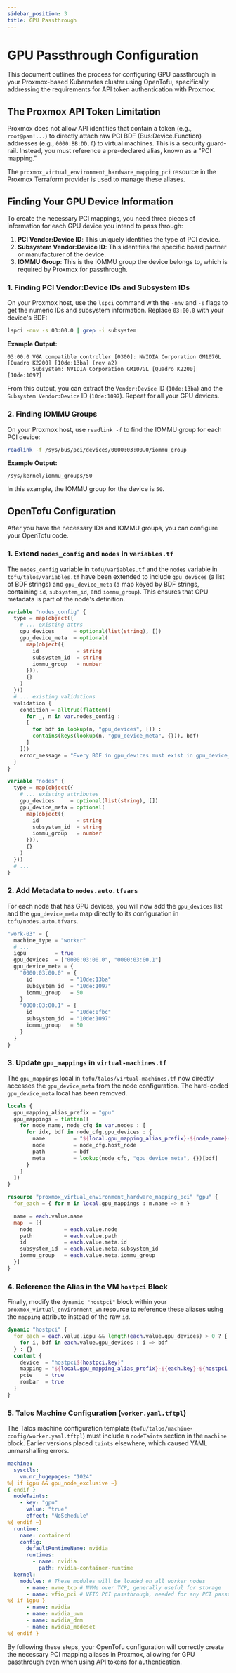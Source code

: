 ```yaml
---
sidebar_position: 3
title: GPU Passthrough
---
```


# GPU Passthrough Configuration

This document outlines the process for configuring GPU passthrough in your Proxmox-based Kubernetes cluster using OpenTofu, specifically addressing the requirements for API token authentication with Proxmox.

## The Proxmox API Token Limitation

Proxmox does not allow API identities that contain a token (e.g., `root@pam!...`) to directly attach raw PCI BDF (Bus:Device.Function) addresses (e.g., `0000:BB:DD.f`) to virtual machines. This is a security guard-rail. Instead, you must reference a pre-declared alias, known as a "PCI mapping."

The `proxmox_virtual_environment_hardware_mapping_pci` resource in the Proxmox Terraform provider is used to manage these aliases.

## Finding Your GPU Device Information

To create the necessary PCI mappings, you need three pieces of information for each GPU device you intend to pass through:

1. **PCI Vendor:Device ID**: This uniquely identifies the type of PCI device.
2. **Subsystem Vendor:Device ID**: This identifies the specific board partner or manufacturer of the device.
3. **IOMMU Group**: This is the IOMMU group the device belongs to, which is required by Proxmox for passthrough.

### 1. Finding PCI Vendor:Device IDs and Subsystem IDs

On your Proxmox host, use the `lspci` command with the `-nnv` and `-s` flags to get the numeric IDs and subsystem information. Replace `03:00.0` with your device's BDF:

```bash
lspci -nnv -s 03:00.0 | grep -i subsystem
```

**Example Output:**

```
03:00.0 VGA compatible controller [0300]: NVIDIA Corporation GM107GL [Quadro K2200] [10de:13ba] (rev a2)
        Subsystem: NVIDIA Corporation GM107GL [Quadro K2200] [10de:1097]
```

From this output, you can extract the `Vendor:Device` ID (`10de:13ba`) and the `Subsystem Vendor:Device` ID (`10de:1097`). Repeat for all your GPU devices.

### 2. Finding IOMMU Groups

On your Proxmox host, use `readlink -f` to find the IOMMU group for each PCI device:

```bash
readlink -f /sys/bus/pci/devices/0000:03:00.0/iommu_group
```

**Example Output:**

```
/sys/kernel/iommu_groups/50
```

In this example, the IOMMU group for the device is `50`.

## OpenTofu Configuration

After you have the necessary IDs and IOMMU groups, you can configure your OpenTofu code.

### 1. Extend `nodes_config` and `nodes` in `variables.tf`

The `nodes_config` variable in `tofu/variables.tf` and the `nodes` variable in `tofu/talos/variables.tf` have been extended to include `gpu_devices` (a list of BDF strings) and `gpu_device_meta` (a map keyed by BDF strings, containing `id`, `subsystem_id`, and `iommu_group`). This ensures that GPU metadata is part of the node's definition.

```terraform
variable "nodes_config" {
  type = map(object({
    # ... existing attrs
    gpu_devices      = optional(list(string), [])
    gpu_device_meta  = optional(
      map(object({
        id            = string
        subsystem_id  = string
        iommu_group   = number
      })),
      {}
    )
  }))
  # ... existing validations
  validation {
    condition = alltrue(flatten([
      for _, n in var.nodes_config :
      [
        for bdf in lookup(n, "gpu_devices", []) :
        contains(keys(lookup(n, "gpu_device_meta", {})), bdf)
      ]
    ]))
    error_message = "Every BDF in gpu_devices must exist in gpu_device_meta."
  }
}

variable "nodes" {
  type = map(object({
    # ... existing attributes
    gpu_devices     = optional(list(string), [])
    gpu_device_meta = optional(
      map(object({
        id            = string
        subsystem_id  = string
        iommu_group   = number
      })),
      {}
    )
  }))
  # ...
}
```

### 2. Add Metadata to `nodes.auto.tfvars`

For each node that has GPU devices, you will now add the `gpu_devices` list and the `gpu_device_meta` map directly to its configuration in `tofu/nodes.auto.tfvars`.

```terraform
"work-03" = {
  machine_type = "worker"
  # ...
  igpu         = true
  gpu_devices  = ["0000:03:00.0", "0000:03:00.1"]
  gpu_device_meta = {
    "0000:03:00.0" = {
      id            = "10de:13ba"
      subsystem_id  = "10de:1097"
      iommu_group   = 50
    }
    "0000:03:00.1" = {
      id            = "10de:0fbc"
      subsystem_id  = "10de:1097"
      iommu_group   = 50
    }
  }
}
```

### 3. Update `gpu_mappings` in `virtual-machines.tf`

The `gpu_mappings` local in `tofu/talos/virtual-machines.tf` now directly accesses the `gpu_device_meta` from the node configuration. The hard-coded `gpu_device_meta` local has been removed.

```terraform
locals {
  gpu_mapping_alias_prefix = "gpu"
  gpu_mappings = flatten([
    for node_name, node_cfg in var.nodes : [
      for idx, bdf in node_cfg.gpu_devices : {
        name         = "${local.gpu_mapping_alias_prefix}-${node_name}-${idx}"
        node         = node_cfg.host_node
        path         = bdf
        meta         = lookup(node_cfg, "gpu_device_meta", {})[bdf]
      }
    ]
  ])
}
```

```terraform
resource "proxmox_virtual_environment_hardware_mapping_pci" "gpu" {
  for_each = { for m in local.gpu_mappings : m.name => m }

  name = each.value.name
  map  = [{
    node          = each.value.node
    path          = each.value.path
    id            = each.value.meta.id
    subsystem_id  = each.value.meta.subsystem_id
    iommu_group   = each.value.meta.iommu_group
  }]
}
```

### 4. Reference the Alias in the VM `hostpci` Block

Finally, modify the `dynamic "hostpci"` block within your `proxmox_virtual_environment_vm` resource to reference these aliases using the `mapping` attribute instead of the raw `id`.

```terraform
dynamic "hostpci" {
  for_each = each.value.igpu && length(each.value.gpu_devices) > 0 ? {
    for i, bdf in each.value.gpu_devices : i => bdf
  } : {}
  content {
    device  = "hostpci${hostpci.key}"
    mapping = "${local.gpu_mapping_alias_prefix}-${each.key}-${hostpci.key}"
    pcie    = true
    rombar  = true
  }
}
```

### 5. Talos Machine Configuration (`worker.yaml.tftpl`)

The Talos machine configuration template (`tofu/talos/machine-config/worker.yaml.tftpl`) must include a `nodeTaints` section in the `machine` block. Earlier versions placed `taints` elsewhere, which caused YAML unmarshalling errors.

```yaml
machine:
  sysctls:
    vm.nr_hugepages: "1024"
%{ if igpu && gpu_node_exclusive ~}
{ endif }
  nodeTaints:
    - key: "gpu"
      value: "true"
      effect: "NoSchedule"
%{ endif ~}
  runtime:
    name: containerd
    config:
      defaultRuntimeName: nvidia
      runtimes:
        - name: nvidia
          path: nvidia-container-runtime
  kernel:
    modules: # These modules will be loaded on all worker nodes
      - name: nvme_tcp # NVMe over TCP, generally useful for storage
      - name: vfio_pci # VFIO PCI passthrough, needed for any PCI passthrough
%{ if igpu }
      - name: nvidia
      - name: nvidia_uvm
      - name: nvidia_drm
      - name: nvidia_modeset
%{ endif }
```

By following these steps, your OpenTofu configuration will correctly create the necessary PCI mapping aliases in Proxmox, allowing for GPU passthrough even when using API tokens for authentication.
